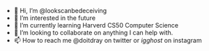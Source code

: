 - 👋 Hi, I’m @lookscanbedeceiving
- 👀 I’m interested in the future
- 🌱 I’m currently learning Harverd CS50 Computer Science
- 💞️ I’m looking to collaborate on anything I can help with.
- 📫 How to reach me @doitdray on twitter or _igghost_ on instagram

<!---
lookscanbedeceiving/lookscanbedeceiving is a ✨ special ✨ repository because its `README.md` (this file) appears on your GitHub profile.
You can click the Preview link to take a look at your changes.
--->
